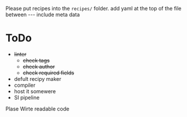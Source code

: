 Please put recipes into the `recipes/` folder.
add yaml at the top of the file between ---
include meta data

# ToDo

- ~~linter~~
    - ~~check tags~~
    - ~~check author~~
    - ~~check required fields~~
- defult recipy maker
- compiler
- host it somewere
- SI pipeline

Plase Wirte readable code
